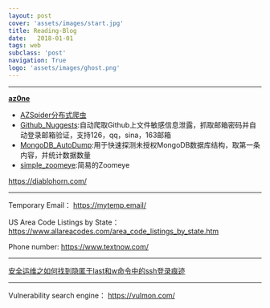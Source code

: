 ```yaml
---
layout: post
cover: 'assets/images/start.jpg'
title: Reading-Blog
date:   2018-01-01
tags: web
subclass: 'post'
navigation: True
logo: 'assets/images/ghost.png'
---
```


---

[**az0ne**](http://az0ne.lofter.com/)

- [AZSpider分布式爬虫](https://github.com/az0ne/AZSpider)
- [Github_Nuggests](https://github.com/az0ne/Github_Nuggests):自动爬取Github上文件敏感信息泄露，抓取邮箱密码并自动登录邮箱验证，支持126，qq，sina，163邮箱 
- [MongoDB_AutoDump](https://github.com/az0ne/MongoDB_AutoDump):用于快速探测未授权MongoDB数据库结构，取第一条内容，并统计数据数量
- [simple_zoomeye](https://github.com/az0ne/simple_zoomeye):简易的Zoomeye

https://diablohorn.com/

---

Temporary Email：
https://mytemp.email/

US Area Code Listings by State：
https://www.allareacodes.com/area_code_listings_by_state.htm

Phone number:
https://www.textnow.com/

---

[安全运维之如何找到隐匿于last和w命令中的ssh登录痕迹](http://www.freebuf.com/articles/system/182860.html)

---
Vulnerability search engine：
https://vulmon.com/

